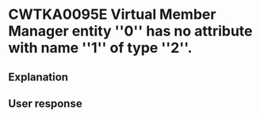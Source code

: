 # CWTKA0095E Virtual Member Manager entity ''0'' has no attribute with name ''1'' of type ''2''.

## Explanation

## User response